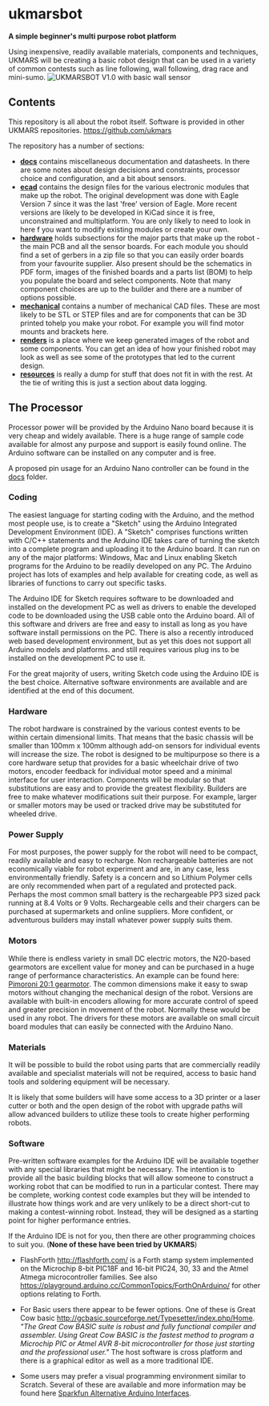 # ukmarsbot

__A simple beginner's multi purpose robot platform__

Using inexpensive, readily available materials, components and techniques, UKMARS will be creating a basic robot design that can be used in a variety of common contests such as line following, wall following, drag race and mini-sumo.
![UKMARSBOT V1.0 with basic wall sensor](https://github.com/ukmars/ukmarsbot/blob/master/renders/ukmarsbot-600x526.png)
## Contents

This repository is all about the robot itself. Software is provided in other UKMARS repositories. https://github.com/ukmars

The repository has a number of sections:

 - [__docs__](docs) contains miscellaneous documentation and datasheets. In there are some notes about design decisions and constraints, processor choice and configuration, and a bit about sensors.
 - [__ecad__](ecad) contains the design files for the various electronic modules that make up the robot. The original development was done with Eagle Version 7 since it was the last 'free' version of Eagle. More recent versions are likely to be developed in KiCad since it is free, unconstrained and multiplatform. You are only likely to need to look in here f you want to modify existing modules or create your own.
 - [__hardware__](hardware) holds subsections for the major parts that make up the robot - the main PCB and all the sensor boards. For each module you should find a set of gerbers in a zip file so that you can easily order boards from your favourite supplier. Also present should be the schematics in PDF form, images of the finished boards and a parts list (BOM) to help you populate the board and select components. Note that many component choices are up to the builder and there are a number of options possible.
 - [__mechanical__](mechanical) contains a number of mechanical CAD files. These are most likely to be STL or STEP files  and are for components that can be 3D printed tohelp you make your robot. For example you will find motor mounts and brackets here.
 - [__renders__](renders) is a place where we keep generated images of the robot and some components. You can get an idea of how your finished robot may look as well as see some of the prototypes that led to the current design.
 - [__resources__](resources) is really a dump for stuff that does not fit in with the rest. At the tie of writing this is just a section about data logging.

## The Processor
Processor power will be provided by the Arduino Nano board because it is very cheap and widely available. There is a huge range of sample code available for almost any purpose and support is easily found online. The Arduino software can be installed on any computer and is free.

A proposed pin usage for an Arduino Nano controller can be found in the [docs](docs) folder.

### Coding
The easiest language for starting coding with the Arduino, and the method most people use, is to create a  "Sketch" using the Arduino Integrated Development Environment (IDE). A "Sketch" comprises functions written with C/C++ statements and the Arduino IDE takes care of turning the sketch into a complete program and uploading it to the Arduino board. It can run on any of the major platforms: Windows, Mac and Linux enabling Sketch programs for the Arduino to be readily developed on any PC. The Arduino project has lots of examples and help available for creating code, as well as libraries of functions to carry out specific tasks.

The Arduino IDE for Sketch requires software to be downloaded and installed on the development PC as well as drivers to enable the developed code to be downloaded using the USB cable onto the Arduino board. All of this software and drivers are free and easy to install as long as you have software install permissions on the PC.
There is also a recently introduced web based development environment, but as yet this does not support all Arduino models and platforms. and still requires various plug ins to be installed on the development PC to use it.

For the great majority of users, writing Sketch code using the Arduino IDE is the best choice. Alternative software environments are available and are identified at the end of this document.

### Hardware

The robot hardware is constrained by the various contest events to be within certain dimensional limits. That means that the basic chassis will be smaller than 100mm x 100mm although add-on sensors for individual events will increase the size. The robot is designed to be multipurpose so there is a core hardware setup that provides for a basic wheelchair drive of two motors, encoder feedback for individual motor speed and a minimal interface for user interaction. Components will be modular so that substitutions are easy and to provide the greatest flexibility. Builders are free to make whatever modifications suit their purpose. For example, larger or smaller motors may be used or tracked drive may be substituted for wheeled drive.

### Power Supply

For most purposes, the power supply for the robot will need to be compact, readily available and easy to recharge. Non rechargeable batteries are not economically viable for robot experiment and are, in any case, less environmentally friendly. Safety is a concern and so Lithium Polymer cells are only recommended when part of a regulated and protected pack. Perhaps the most common small battery is the rechargeable PP3 sized pack running at 8.4 Volts or 9 Volts. Rechargeable cells and their chargers can be purchased at supermarkets and online suppliers. More confident, or adventurous builders may install whatever power supply suits them.

### Motors

While there is endless variety in small DC electric motors, the N20-based gearmotors are excellent value for money and can be purchased in a huge range of performance characteristics. An example can be found here: [Pimoroni 20:1 gearmotor](https://shop.pimoroni.com/products/micro-metal-gearmotor-extended-back-shaft?variant=32587847050). The common dimensions make it easy to swap motors without changing the mechanical design of the robot. Versions are available with built-in encoders allowing for more accurate control of speed and greater precision in movement of the robot. Normally these would be used in any robot. The drivers for these motors are available on small circuit board modules that can easily be connected with the Arduino Nano.

### Materials

It will be possible to build the robot using parts that are commercially readily available and specialist materials will not be required, access to basic hand tools and soldering equipment will be necessary.

It is likely that some builders will have some access to a 3D printer or a laser cutter or both and the open design of the robot with upgrade paths will allow advanced builders to utilize these tools to create higher performing robots.

### Software

Pre-written software examples for the Arduino IDE will be available together with any special libraries that might be necessary. The intention is to provide all the basic building blocks that will allow someone to construct a working robot that can be modified to run in a particular contest. There may be complete, working contest code examples but they will be intended to illustrate how things work and are very unlikely to be a direct short-cut to making a contest-winning robot. Instead, they will be designed as a starting point for higher performance entries.

If the Arduino IDE is not for you, then there are other programming choices to suit you. (__None of these have been tried by UKMARS__)

* FlashForth http://flashforth.com/ is a Forth stamp system implemented on the Microchip 8-bit PIC18F and 16-bit PIC24, 30, 33 and the Atmel Atmega microcontroller families. See also https://playground.arduino.cc/CommonTopics/ForthOnArduino/ for other options relating to Forth.

* For Basic users there appear to be fewer options. One of these is Great Cow basic http://gcbasic.sourceforge.net/Typesetter/index.php/Home. _"The  Great Cow BASIC suite is robust and fully functional compiler and assembler.   Using Great Cow BASIC is the fastest method to program a Microchip PIC or Atmel AVR 8-bit microcontroller for those just starting and the professional user."_  The host software is cross platform and there is a graphical editor as well as a more traditional IDE.

* Some users may prefer a visual programming environment similar to Scratch. Several of these are available and more information may be found here [Sparkfun Alternative Arduino Interfaces](https://learn.sparkfun.com/tutorials/alternative-arduino-interfaces/all).
